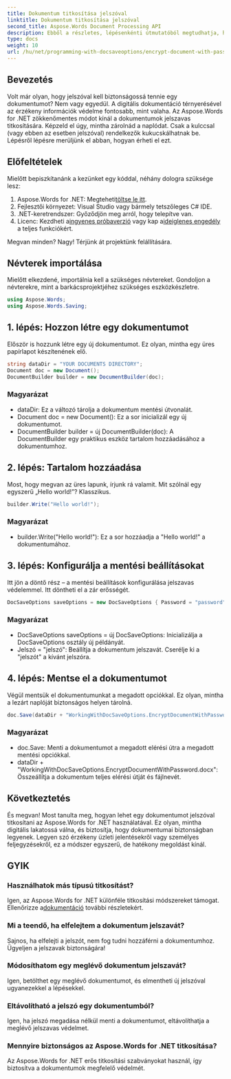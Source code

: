 ```yaml
---
title: Dokumentum titkosítása jelszóval
linktitle: Dokumentum titkosítása jelszóval
second_title: Aspose.Words Document Processing API
description: Ebből a részletes, lépésenkénti útmutatóból megtudhatja, hogyan titkosíthat egy dokumentumot jelszóval az Aspose.Words for .NET használatával. Gondoskodjon kényes információiról erőfeszítés nélkül.
type: docs
weight: 10
url: /hu/net/programming-with-docsaveoptions/encrypt-document-with-password/
---
```

## Bevezetés

Volt már olyan, hogy jelszóval kell biztonságossá tennie egy dokumentumot? Nem vagy egyedül. A digitális dokumentáció térnyerésével az érzékeny információk védelme fontosabb, mint valaha. Az Aspose.Words for .NET zökkenőmentes módot kínál a dokumentumok jelszavas titkosítására. Képzeld el úgy, mintha zárolnád a naplódat. Csak a kulccsal (vagy ebben az esetben jelszóval) rendelkezők kukucskálhatnak be. Lépésről lépésre merüljünk el abban, hogyan érheti el ezt.

## Előfeltételek

Mielőtt bepiszkítanánk a kezünket egy kóddal, néhány dologra szüksége lesz:
1.  Aspose.Words for .NET: Megteheti[töltse le itt](https://releases.aspose.com/words/net/).
2. Fejlesztői környezet: Visual Studio vagy bármely tetszőleges C# IDE.
3. .NET-keretrendszer: Győződjön meg arról, hogy telepítve van.
4.  Licenc: Kezdheti a[ingyenes próbaverzió](https://releases.aspose.com/) vagy kap a[ideiglenes engedély](https://purchase.aspose.com/temporary-license/) a teljes funkciókért.

Megvan minden? Nagy! Térjünk át projektünk felállítására.

## Névterek importálása

Mielőtt elkezdené, importálnia kell a szükséges névtereket. Gondoljon a névterekre, mint a barkácsprojektjéhez szükséges eszközkészletre.

```csharp
using Aspose.Words;
using Aspose.Words.Saving;
```

## 1. lépés: Hozzon létre egy dokumentumot

Először is hozzunk létre egy új dokumentumot. Ez olyan, mintha egy üres papírlapot készítenének elő.

```csharp
string dataDir = "YOUR DOCUMENTS DIRECTORY";
Document doc = new Document();
DocumentBuilder builder = new DocumentBuilder(doc);
```

### Magyarázat

- dataDir: Ez a változó tárolja a dokumentum mentési útvonalát.
- Document doc = new Document(): Ez a sor inicializál egy új dokumentumot.
- DocumentBuilder builder = új DocumentBuilder(doc): A DocumentBuilder egy praktikus eszköz tartalom hozzáadásához a dokumentumhoz.

## 2. lépés: Tartalom hozzáadása

Most, hogy megvan az üres lapunk, írjunk rá valamit. Mit szólnál egy egyszerű „Hello world!”? Klasszikus.

```csharp
builder.Write("Hello world!");
```

### Magyarázat

- builder.Write("Hello world!"): Ez a sor hozzáadja a "Hello world!" a dokumentumához.

## 3. lépés: Konfigurálja a mentési beállításokat

Itt jön a döntő rész – a mentési beállítások konfigurálása jelszavas védelemmel. Itt döntheti el a zár erősségét.

```csharp
DocSaveOptions saveOptions = new DocSaveOptions { Password = "password" };
```

### Magyarázat

- DocSaveOptions saveOptions = új DocSaveOptions: Inicializálja a DocSaveOptions osztály új példányát.
- Jelszó = "jelszó": Beállítja a dokumentum jelszavát. Cserélje ki a "jelszót" a kívánt jelszóra.

## 4. lépés: Mentse el a dokumentumot

Végül mentsük el dokumentumunkat a megadott opciókkal. Ez olyan, mintha a lezárt naplóját biztonságos helyen tárolná.

```csharp
doc.Save(dataDir + "WorkingWithDocSaveOptions.EncryptDocumentWithPassword.docx", saveOptions);
```

### Magyarázat

- doc.Save: Menti a dokumentumot a megadott elérési útra a megadott mentési opciókkal.
- dataDir + "WorkingWithDocSaveOptions.EncryptDocumentWithPassword.docx": Összeállítja a dokumentum teljes elérési útját és fájlnevét.

## Következtetés

És megvan! Most tanulta meg, hogyan lehet egy dokumentumot jelszóval titkosítani az Aspose.Words for .NET használatával. Ez olyan, mintha digitális lakatossá válna, és biztosítja, hogy dokumentumai biztonságban legyenek. Legyen szó érzékeny üzleti jelentésekről vagy személyes feljegyzésekről, ez a módszer egyszerű, de hatékony megoldást kínál.

## GYIK

### Használhatok más típusú titkosítást?
 Igen, az Aspose.Words for .NET különféle titkosítási módszereket támogat. Ellenőrizze a[dokumentáció](https://reference.aspose.com/words/net/) további részletekért.

### Mi a teendő, ha elfelejtem a dokumentum jelszavát?
Sajnos, ha elfelejti a jelszót, nem fog tudni hozzáférni a dokumentumhoz. Ügyeljen a jelszavak biztonságára!

### Módosíthatom egy meglévő dokumentum jelszavát?
Igen, betölthet egy meglévő dokumentumot, és elmentheti új jelszóval ugyanezekkel a lépésekkel.

### Eltávolítható a jelszó egy dokumentumból?
Igen, ha jelszó megadása nélkül menti a dokumentumot, eltávolíthatja a meglévő jelszavas védelmet.

### Mennyire biztonságos az Aspose.Words for .NET titkosítása?
Az Aspose.Words for .NET erős titkosítási szabványokat használ, így biztosítva a dokumentumok megfelelő védelmét.